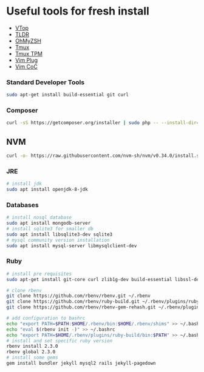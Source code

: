 # Useful tools for fresh install

- [VTop](https://github.com/MrRio/vtop)
- [TLDR](https://tldr.sh/)
- [OhMyZSH](https://ohmyz.sh/)
- [Tmux](https://github.com/tmux/tmux)
- [Tmux TPM](https://github.com/tmux-plugins/tpm)
- [Vim Plug](https://github.com/junegunn/vim-plug)
- [Vim CoC](https://github.com/neoclide/coc.nvim)

### Standard Developer Tools
```sh
sudo apt-get install build-essential git curl
```

### Composer
```sh
curl -sS https://getcomposer.org/installer | sudo php -- --install-dir=/usr/local/bin --filename=composer
```

## NVM
```sh
curl -o- https://raw.githubusercontent.com/nvm-sh/nvm/v0.34.0/install.sh | bash
```

### JRE
```sh
# install jdk
sudo apt install openjdk-8-jdk
```

### Databases
```sh
# install nosql database
sudo apt install mongodb-server
# install sqlite3 for smaller db
sudo apt install libsqlite3-dev sqlite3
# mysql community version installation
sudo apt install mysql-server libmysqlclient-dev
```

### Ruby
```sh
# install pre requisites
sudo apt-get install git-core curl zlib1g-dev build-essential libssl-dev libreadline-dev libyaml-dev libsqlite3-dev sqlite3 libxml2-dev libxslt1-dev libcurl4-openssl-dev python-software-properties libffi-dev

# clone rbenv
git clone https://github.com/rbenv/rbenv.git ~/.rbenv
git clone https://github.com/rbenv/ruby-build.git ~/.rbenv/plugins/ruby-build
git clone https://github.com/rbenv/rbenv-gem-rehash.git ~/.rbenv/plugins/rbenv-gem-rehash

# add configuration to bashrc
echo "export PATH=$PATH:$HOME/.rbenv/bin:$HOME/.rbenv/shims" >> ~/.bashrc
echo "eval $(rbenv init -)" >> ~/.bashrc
echo "export PATH=$HOME/.rbenv/plugins/ruby-build/bin:$PATH" >> ~/.bashrc
# install and set specific ruby version
rbenv install 2.3.0
rbenv global 2.3.0
# install some gems
gem install bundler jekyll mysql2 rails jekyll-pagedown
```
